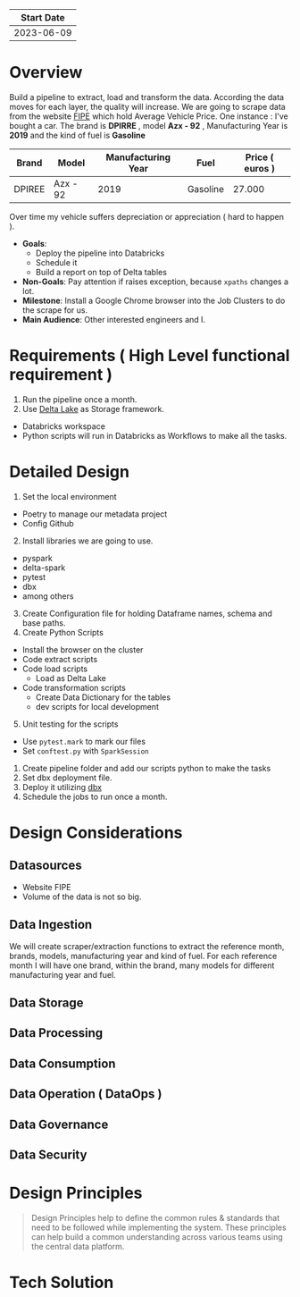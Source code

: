 | Start Date |
| ---------- |
| 2023-06-09 |

# Overview
Build a pipeline to extract, load and transform the data. According the data moves for each layer, the quality will increase.
We are going to scrape data from the website [FIPE](https://veiculos.fipe.org.br/) which hold Average Vehicle Price.
One instance : I've bought a car. The brand is **DPIRRE** , model **Azx - 92** , Manufacturing Year is **2019** and the kind of fuel is **Gasoline**

| Brand   | Model   | Manufacturing Year |  Fuel    | Price ( euros )  |
|---------|---------|------------------|----------|------------------|
| DPIREE | Azx - 92 |       2019         | Gasoline |       27.000     |

Over time my vehicle suffers depreciation or appreciation ( hard to happen ).

- **Goals**: 
  - Deploy the pipeline into Databricks
  - Schedule it
  - Build a report on top of Delta tables
- **Non-Goals**: Pay attention if raises exception, because `xpaths` changes a lot.
- **Milestone**: Install a Google Chrome browser into the Job Clusters to do the scrape for us.
- **Main Audience**: Other interested engineers and I.
# Requirements ( High Level functional requirement )
1. Run the pipeline once a month.
2. Use [Delta Lake](https://delta.io/) as Storage framework.
- Databricks workspace
- Python scripts will run in Databricks as Workflows to make all the tasks.
# Detailed Design
1. Set the local environment
 - Poetry to manage our metadata project
 - Config Github
2. Install libraries we are going to use.
 - pyspark
 - delta-spark
 - pytest
 - dbx
 - among others
3. Create Configuration file for holding Dataframe names, schema and base paths.
4. Create Python Scripts
 - Install the browser on the cluster
 - Code extract scripts
 - Code load scripts
    - Load as Delta Lake
 - Code transformation scripts
    - Create Data Dictionary for the tables
    - dev scripts for local development
5. Unit testing for the scripts
- Use `pytest.mark` to mark our files
 - Set `conftest.py` with `SparkSession`
1. Create pipeline folder and add our scripts python to make the tasks
2. Set dbx deployment file.
3. Deploy it utilizing [dbx](https://dbx.readthedocs.io/en/latest/)
4. Schedule the jobs to run once a month.

# Design Considerations

## Datasources
- Website FIPE
- Volume of the data is not so big. 
## Data Ingestion
We will create scraper/extraction functions to extract the reference month, brands, models, manufacturing year and kind of fuel.
For each reference month I will have one brand, within the brand, many models for different manufacturing year and fuel.
## Data Storage
## Data Processing
## Data Consumption
## Data Operation ( DataOps )
## Data Governance
## Data Security

# Design Principles
> Design Principles help to define the common rules & standards that need to be followed while implementing the system. These principles can help build a common understanding across various teams using the central data platform.
# Tech Solution
